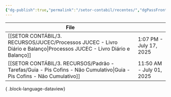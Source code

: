 ```yaml
---
{"dg-publish":true,"permalink":"/setor-contabil/recentes/","dgPassFrontmatter":true,"created":"2025-07-14T17:35:31.415-03:00","updated":"2025-07-17T14:16:53.141-03:00"}
---
```




| File                                                                                                                       |                          |
| -------------------------------------------------------------------------------------------------------------------------- | ------------------------ |
| [[SETOR CONTÁBIL/3. RECURSOS/JUCEC/Processos JUCEC - Livro Diário e Balanço\|Processos JUCEC - Livro Diário e Balanço]] | 1:07 PM - July 17, 2025  |
| [[SETOR CONTÁBIL/3. RECURSOS/Padrão - Tarefas/Guia - Pis Cofins - Não Cumulativo\|Guia - Pis Cofins - Não Cumulativo]]  | 11:50 AM - July 01, 2025 |

{ .block-language-dataview}
